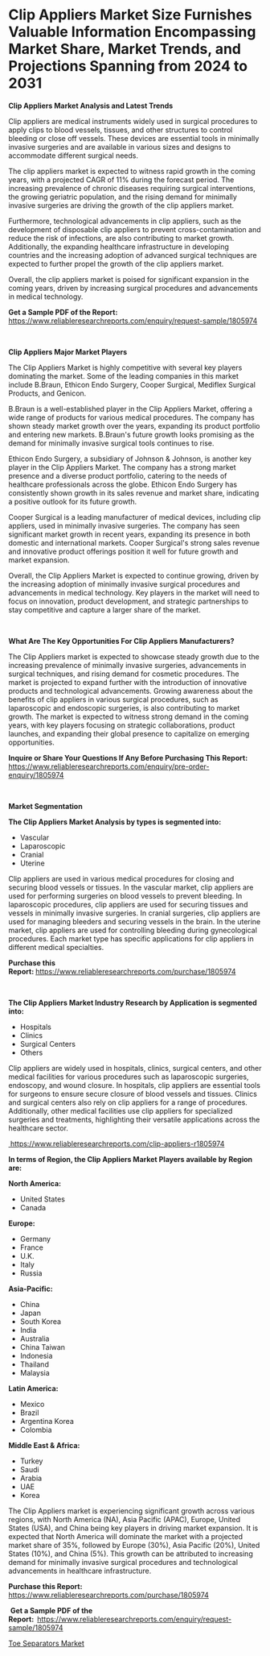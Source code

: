 <p><h1>Clip Appliers Market Size Furnishes Valuable Information Encompassing Market Share, Market Trends, and Projections Spanning from 2024 to 2031</h1></p><p><strong>Clip Appliers Market Analysis and Latest Trends</strong></p>
<p><p>Clip appliers are medical instruments widely used in surgical procedures to apply clips to blood vessels, tissues, and other structures to control bleeding or close off vessels. These devices are essential tools in minimally invasive surgeries and are available in various sizes and designs to accommodate different surgical needs.</p><p>The clip appliers market is expected to witness rapid growth in the coming years, with a projected CAGR of 11% during the forecast period. The increasing prevalence of chronic diseases requiring surgical interventions, the growing geriatric population, and the rising demand for minimally invasive surgeries are driving the growth of the clip appliers market.</p><p>Furthermore, technological advancements in clip appliers, such as the development of disposable clip appliers to prevent cross-contamination and reduce the risk of infections, are also contributing to market growth. Additionally, the expanding healthcare infrastructure in developing countries and the increasing adoption of advanced surgical techniques are expected to further propel the growth of the clip appliers market.</p><p>Overall, the clip appliers market is poised for significant expansion in the coming years, driven by increasing surgical procedures and advancements in medical technology.</p></p>
<p><strong>Get a Sample PDF of the Report:&nbsp;</strong> <a href="https://www.reliableresearchreports.com/enquiry/request-sample/1805974">https://www.reliableresearchreports.com/enquiry/request-sample/1805974</a></p>
<p>&nbsp;</p>
<p><strong>Clip Appliers Major Market Players</strong></p>
<p><p>The Clip Appliers Market is highly competitive with several key players dominating the market. Some of the leading companies in this market include B.Braun, Ethicon Endo Surgery, Cooper Surgical, Mediflex Surgical Products, and Genicon.</p><p>B.Braun is a well-established player in the Clip Appliers Market, offering a wide range of products for various medical procedures. The company has shown steady market growth over the years, expanding its product portfolio and entering new markets. B.Braun's future growth looks promising as the demand for minimally invasive surgical tools continues to rise.</p><p>Ethicon Endo Surgery, a subsidiary of Johnson & Johnson, is another key player in the Clip Appliers Market. The company has a strong market presence and a diverse product portfolio, catering to the needs of healthcare professionals across the globe. Ethicon Endo Surgery has consistently shown growth in its sales revenue and market share, indicating a positive outlook for its future growth.</p><p>Cooper Surgical is a leading manufacturer of medical devices, including clip appliers, used in minimally invasive surgeries. The company has seen significant market growth in recent years, expanding its presence in both domestic and international markets. Cooper Surgical's strong sales revenue and innovative product offerings position it well for future growth and market expansion.</p><p>Overall, the Clip Appliers Market is expected to continue growing, driven by the increasing adoption of minimally invasive surgical procedures and advancements in medical technology. Key players in the market will need to focus on innovation, product development, and strategic partnerships to stay competitive and capture a larger share of the market.</p></p>
<p>&nbsp;</p>
<p><strong>What Are The Key Opportunities For Clip Appliers Manufacturers?</strong></p>
<p><p>The Clip Appliers market is expected to showcase steady growth due to the increasing prevalence of minimally invasive surgeries, advancements in surgical techniques, and rising demand for cosmetic procedures. The market is projected to expand further with the introduction of innovative products and technological advancements. Growing awareness about the benefits of clip appliers in various surgical procedures, such as laparoscopic and endoscopic surgeries, is also contributing to market growth. The market is expected to witness strong demand in the coming years, with key players focusing on strategic collaborations, product launches, and expanding their global presence to capitalize on emerging opportunities.</p></p>
<p><strong>Inquire or Share Your Questions If Any Before Purchasing This Report:</strong> <a href="https://www.reliableresearchreports.com/enquiry/pre-order-enquiry/1805974">https://www.reliableresearchreports.com/enquiry/pre-order-enquiry/1805974</a></p>
<p>&nbsp;</p>
<p><strong>Market Segmentation</strong></p>
<p><strong>The Clip Appliers Market Analysis by types is segmented into:</strong></p>
<p><ul><li>Vascular</li><li>Laparoscopic</li><li>Cranial</li><li>Uterine</li></ul></p>
<p><p>Clip appliers are used in various medical procedures for closing and securing blood vessels or tissues. In the vascular market, clip appliers are used for performing surgeries on blood vessels to prevent bleeding. In laparoscopic procedures, clip appliers are used for securing tissues and vessels in minimally invasive surgeries. In cranial surgeries, clip appliers are used for managing bleeders and securing vessels in the brain. In the uterine market, clip appliers are used for controlling bleeding during gynecological procedures. Each market type has specific applications for clip appliers in different medical specialties.</p></p>
<p><strong>Purchase this Report:&nbsp;</strong><a href="https://www.reliableresearchreports.com/purchase/1805974">https://www.reliableresearchreports.com/purchase/1805974</a></p>
<p>&nbsp;</p>
<p><strong>The Clip Appliers Market Industry Research by Application is segmented into:</strong></p>
<p><ul><li>Hospitals</li><li>Clinics</li><li>Surgical Centers</li><li>Others</li></ul></p>
<p><p>Clip appliers are widely used in hospitals, clinics, surgical centers, and other medical facilities for various procedures such as laparoscopic surgeries, endoscopy, and wound closure. In hospitals, clip appliers are essential tools for surgeons to ensure secure closure of blood vessels and tissues. Clinics and surgical centers also rely on clip appliers for a range of procedures. Additionally, other medical facilities use clip appliers for specialized surgeries and treatments, highlighting their versatile applications across the healthcare sector.</p></p>
<p><a href="https://www.reliableresearchreports.com/clip-appliers-r1805974">&nbsp;https://www.reliableresearchreports.com/clip-appliers-r1805974</a></p>
<p><strong>In terms of Region, the Clip Appliers Market Players available by Region are:</strong></p>
<p>
    <p> <strong> North America: </strong>
        <ul>
            <li>United States</li>
            <li>Canada</li>
        </ul>
        </p> 
    <p> <strong> Europe: </strong>
        <ul>
            <li>Germany</li>
            <li>France</li>
            <li>U.K.</li>
            <li>Italy</li>
            <li>Russia</li>
        </ul>
        </p> 
    <p> <strong> Asia-Pacific: </strong>
        <ul>
            <li>China</li>
            <li>Japan</li>
            <li>South Korea</li>
            <li>India</li>
            <li>Australia</li>
            <li>China Taiwan</li>
            <li>Indonesia</li>
            <li>Thailand</li>
            <li>Malaysia</li>
        </ul>
        </p> 
    <p> <strong> Latin America: </strong>
        <ul>
            <li>Mexico</li>
            <li>Brazil</li>
            <li>Argentina Korea</li>
            <li>Colombia</li>
        </ul>
        </p> 
    <p> <strong> Middle East & Africa: </strong>
        <ul>
            <li>Turkey</li>
            <li>Saudi</li>
            <li>Arabia</li>
            <li>UAE</li>
            <li>Korea</li>
        </ul>
    </p>
    </p>
<p><p>The Clip Appliers market is experiencing significant growth across various regions, with North America (NA), Asia Pacific (APAC), Europe, United States (USA), and China being key players in driving market expansion. It is expected that North America will dominate the market with a projected market share of 35%, followed by Europe (30%), Asia Pacific (20%), United States (10%), and China (5%). This growth can be attributed to increasing demand for minimally invasive surgical procedures and technological advancements in healthcare infrastructure.</p></p>
<p><strong>Purchase this Report: </strong><a href="https://www.reliableresearchreports.com/purchase/1805974">https://www.reliableresearchreports.com/purchase/1805974</a></p>
<p>&nbsp;<strong>Get a Sample PDF of the Report:&nbsp;&nbsp;</strong><a href="https://www.reliableresearchreports.com/enquiry/request-sample/1805974">https://www.reliableresearchreports.com/enquiry/request-sample/1805974</a></p>
<p><strong></strong></p>
<p><p><a href="https://github.com/gdfhhhj/Market-Research-Report-List-4/blob/main/toe-separators-market.md">Toe Separators Market</a></p></p>